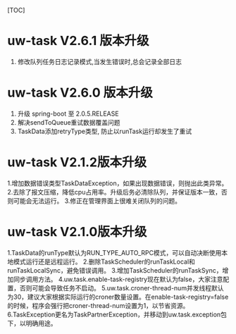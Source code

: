 [TOC]
# uw-task V2.6.1 版本升级
1. 修改队列任务日志记录模式,当发生错误时,总会记录全部日志

# uw-task V2.6.0 版本升级
1. 升级 spring-boot 至 2.0.5.RELEASE
2. 解决sendToQueue重试数据覆盖问题
3. TaskData添加retryType类型, 防止以runTask运行却发生了重试

# uw-task V2.1.2版本升级
1.增加数据错误类型TaskDataException，如果出现数据错误，则抛出此类异常。
2.去除了报文压缩，降低cpu占用率。升级后务必清除队列，并保证版本一致，否则可能会无法运行。
3.修正在管理界面上很难关闭队列的问题。

# uw-task V2.1.0版本升级
1.TaskData的runType默认为RUN_TYPE_AUTO_RPC模式，可以自动决断使用本地模式运行还是远程运行。
2.删除TaskScheduler的runTaskLocal和runTaskLocalSync，避免错误调用。
3.增加TaskScheduler的runTaskSync，增加同步调用方法。
4.uw.task.enable-task-registry现在默认为false，大家注意配置，否则可能会导致任务不启动。
5.uw.task.croner-thread-num并发线程默认为30，建议大家根据实际运行的croner数量设置。在enable-task-registry=false的时候，程序会强行把croner-thread-num设置为1，以节省资源。
6.TaskException更名为TaskPartnerException，并移动到uw.task.exception包下，以明确用途。
